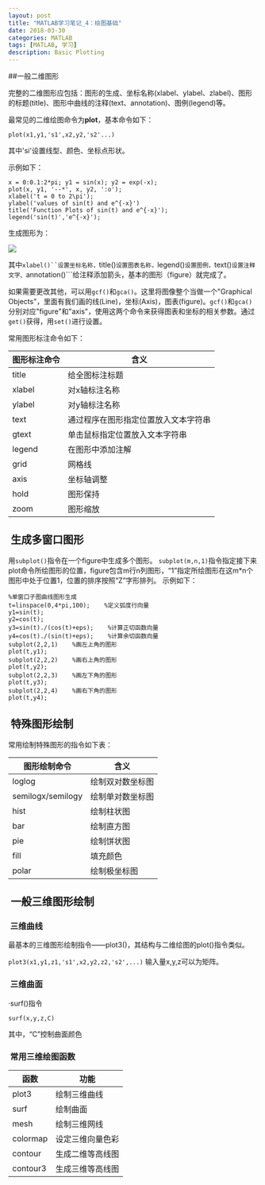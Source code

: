 ```yaml
---
layout: post
title: "MATLAB学习笔记_4：绘图基础"
date: 2018-03-30
categories: MATLAB
tags: [MATLAB, 学习]
description: Basic Plotting
---
```


##一般二维图形

完整的二维图形应包括：图形的生成、坐标名称(xlabel、ylabel、zlabel)、图形的标题(title)、图形中曲线的注释(text、annotation)、图例(legend)等。

最常见的二维绘图命令为**plot**，基本命令如下：
```
plot(x1,y1,'s1',x2,y2,'s2'...)
```
其中'si'设置线型、颜色、坐标点形状。

示例如下：
```
x = 0:0.1:2*pi; y1 = sin(x); y2 = exp(-x);
plot(x, y1, '--*', x, y2, ':o');
xlabel('t = 0 to 2\pi');
ylabel('values of sin(t) and e^{-x}')
title('Function Plots of sin(t) and e^{-x}');
legend('sin(t)','e^{-x}');
```

生成图形为：

![](http://oxt33qs1f.bkt.clouddn.com/plot_1.png)

其中```xlabel()``设置坐标名称，```title()```设置图表名称，```legend()```设置图例，```text()```设置注释文字、```annotation()```给注释添加箭头，基本的图形（figure）就完成了。

如果需要更改其他，可以用```gcf()```和```gca()```。这里将图像整个当做一个"Graphical Objects"，里面有我们画的线(Line)，坐标(Axis)，图表(figure)。```gcf()```和```gca()```分别对应"figure"和"axis"，使用这两个命令来获得图表和坐标的相关参数。通过```get()```获得，用```set()```进行设置。

常用图形标注命令如下：

| 图形标注命令 | 含义 |
| --- | --- |
| title | 给全图标注标题 |
| xlabel | 对x轴标注名称 |
| ylabel | 对y轴标注名称 |
| text | 通过程序在图形指定位置放入文本字符串 |
| gtext | 单击鼠标指定位置放入文本字符串 |
| legend | 在图形中添加注解 |
| grid | 网格线 |
| axis | 坐标轴调整 |
| hold | 图形保持 |
| zoom | 图形缩放 |

##  生成多窗口图形

用```subplot()```指令在一个figure中生成多个图形。
```subplot(m,n,1)```指令指定接下来plot命令所绘图形的位置，figure包含m行n列图形，“1”指定所绘图形在这m*n个图形中处于位置1，位置的排序按照“Z”字形排列。
示例如下：

```
%单窗口子图曲线图形生成
t=linspace(0,4*pi,100);    %定义弧度行向量
y1=sin(t);    
y2=cos(t);
y3=sin(t)./(cos(t)+eps);    %计算正切函数向量
y4=cos(t)./(sin(t)+eps);    %计算余切函数向量
subplot(2,2,1)    %画左上角的图形
plot(t,y1);
subplot(2,2,2)    %画右上角的图形
plot(t,y2);
subplot(2,2,3)    %画左下角的图形
plot(t,y3);
subplot(2,2,4)    %画右下角的图形
plot(t,y4);
```
##  特殊图形绘制

常用绘制特殊图形的指令如下表：

| 图形绘制命令 | 含义 |
| --- | --- |
| loglog | 绘制双对数坐标图 |
| semilogx/semilogy | 绘制单对数坐标图 |
| hist | 绘制柱状图 |
| bar | 绘制直方图 |
| pie | 绘制饼状图 |
| fill | 填充颜色 |
| polar | 绘制极坐标图 |

##  一般三维图形绘制

###  三维曲线

最基本的三维图形绘制指令——plot3()，其结构与二维绘图的plot()指令类似。

```plot3(x1,y1,z1,'s1',x2,y2,z2,'s2',...)```
输入量x,y,z可以为矩阵。

###  三维曲面

·surf()指令

```surf(x,y,z,C)```

其中，“C”控制曲面颜色

###  常用三维绘图函数

| 函数 | 功能 |
| --- | --- |
| plot3 | 绘制三维曲线 |
| surf | 绘制曲面 |
| mesh | 绘制三维网线 |
| colormap | 设定三维向量色彩 |
| contour | 生成二维等高线图 |
| contour3 | 生成三维等高线图 |


